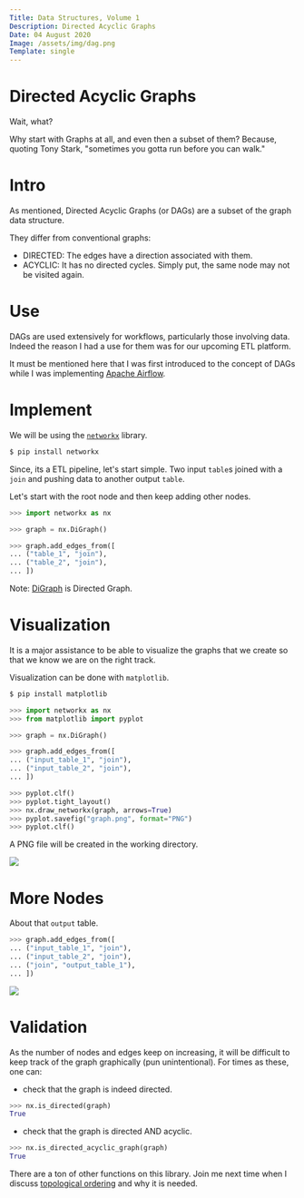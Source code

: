 ```yaml
---
Title: Data Structures, Volume 1
Description: Directed Acyclic Graphs
Date: 04 August 2020
Image: /assets/img/dag.png
Template: single
---
```


# Directed Acyclic Graphs

Wait, what?

Why start with Graphs at all, and even then a subset of them? Because, quoting Tony Stark, "sometimes you gotta run before you can walk."

# Intro

As mentioned, Directed Acyclic Graphs (or DAGs) are a subset of the graph data structure. 

They differ from conventional graphs:
- DIRECTED:
The edges have a direction associated with them.
- ACYCLIC:
It has no directed cycles. Simply put, the same node may not be visited again.

# Use

DAGs are used extensively for workflows, particularly those involving data. Indeed the reason I had a use for them was for our upcoming ETL platform.

It must be mentioned here that I was first introduced to the concept of DAGs while I was implementing [Apache Airflow](https://airflow.apache.org/).

# Implement

We will be using the [`networkx`](https://networkx.github.io/) library.

```bash
$ pip install networkx
```

Since, its a ETL pipeline, let's start simple. Two input `table`s joined with a `join` and pushing data to another output `table`.

Let's start with the root node and then keep adding other nodes.

```python
>>> import networkx as nx

>>> graph = nx.DiGraph()

>>> graph.add_edges_from([
... ("table_1", "join"),
... ("table_2", "join"),
... ])

```

Note: [DiGraph](https://networkx.github.io/documentation/stable/reference/classes/digraph.html) is Directed Graph.

# Visualization

It is a major assistance to be able to visualize the graphs that we create so that we know we are on the right track.

Visualization can be done with `matplotlib`.

```bash
$ pip install matplotlib
```

```python
>>> import networkx as nx
>>> from matplotlib import pyplot

>>> graph = nx.DiGraph()

>>> graph.add_edges_from([
... ("input_table_1", "join"),
... ("input_table_2", "join"),
... ])

>>> pyplot.clf()
>>> pyplot.tight_layout()
>>> nx.draw_networkx(graph, arrows=True)
>>> pyplot.savefig("graph.png", format="PNG")
>>> pyplot.clf()
```
A PNG file will be created in the working directory.

[<img src="/assets/img/graph.png" class="img-fluid"/>](/assets/img/graph.png)

# More Nodes

About that `output` table.

```python
>>> graph.add_edges_from([
... ("input_table_1", "join"),
... ("input_table_2", "join"),
... ("join", "output_table_1"),
... ])
```

[<img src="/assets/img/o_graph.png" class="img-fluid"/>](/assets/img/o_graph.png)

# Validation

As the number of nodes and edges keep on increasing, it will be difficult to keep track of the graph graphically (pun unintentional). For times as these, one can:

- check that the graph is indeed directed.
```python
>>> nx.is_directed(graph) 
True
```
- check that the graph is directed AND acyclic.
```python
>>> nx.is_directed_acyclic_graph(graph)
True
```

There are a ton of other functions on this library. Join me next time when I discuss [topological ordering](https://en.wikipedia.org/wiki/Topological_sorting) and why it is needed.